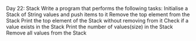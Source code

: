 Day 22: Stack
Write a program that performs the following tasks:
Initialise a Stack of String values and push items to it
Remove the top element from the Stack
Print the top element of the Stack without removing from it
Check if a value exists in the Stack
Print the number of values(size) in the Stack
Remove all values from the Stack
